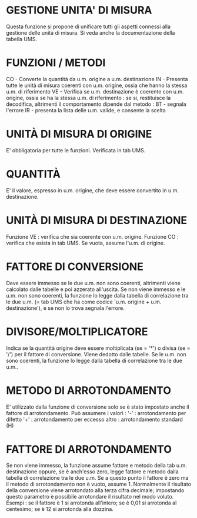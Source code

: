 # GESTIONE UNITA' DI MISURA
Questa funzione si propone di unificare tutti gli aspetti connessi alla gestione delle unità di misura.
Si veda anche la documentazione della tabella UMS.
# FUNZIONI / METODI
CO - Converte la quantità da u.m. origine a u.m. destinazione
IN - Presenta tutte le unità di misura coerenti con u.m. origine, ossia che hanno la stessa u.m. di riferimento
VE - Verifica se u.m. destinazione è coerente con u.m. origine, ossia se ha la stessa u.m. di riferimento :  se si,
restituisce la decodifica, altrimenti il comportamento dipende dal metodo : 
BT - segnala l'errore
IR - presenta la lista delle u.m. valide, e consente la scelta
# UNITÀ DI MISURA DI ORIGINE
E' obbligatoria per tutte le funzioni. Verificata in tab UMS.
# QUANTITÀ
E' il valore, espresso in u.m. origine, che deve essere convertito in u.m. destinazione.
# UNITÀ DI MISURA DI DESTINAZIONE
Funzione VE :  verifica che sia coerente con u.m. origine.
Funzione CO :  verifica che esista in tab UMS.
Se vuota, assume l'u.m. di origine.
# FATTORE DI CONVERSIONE
Deve essere immesso se le due u.m. non sono coerenti, altrimenti viene calcolato dalle tabelle e poi azzerato
all'uscita.
Se non viene immesso e le u.m. non sono coerenti, la funzione lo legge dalla tabella di correlazione tra le due u.m.
(= tab UMS che ha come codice 'u.m. origine + u.m. destinazione'), e se non lo trova segnala l'errore.
# DIVISORE/MOLTIPLICATORE
Indica se la quantità origine deve essere moltiplicata (se = '*') o divisa (se = '/') per il fattore di conversione.
Viene dedotto dalle tabelle.
Se le u.m. non sono coerenti, la funzione lo legge dalla tabella di correlazione tra le due u.m..
# METODO DI ARROTONDAMENTO
E' utilizzato dalla funzione di conversione solo se è stato impostato anche il fattore di arrotondamento.
Può assumere i valori : 
'-'    :  arrotondamento per difetto
'+'    :  arrotondamento per eccesso altro  :  arrotondamento standard (H)
# FATTORE DI ARROTONDAMENTO
Se non viene immesso, la funzione assume fattore e metodo della tab u.m. destinazione oppure, se è anch'esso zero,
legge fattore e metodo dalla tabella di correlazione tra le due u.m.
Se a questo punto il fattore è zero ma il metodo di arrotondamento non è vuoto, assume 1.
Normalmente il risultato della conversione viene arrotondato alla terza cifra decimale; impostando questo parametro è
possibile arrotondare il risultato nel modo voluto.
Esempi :  se il fattore è 1 si arrotonda all'intero; se è 0,01 si arrotonda al centesimo; se è 12 si arrotonda alla
dozzina.
